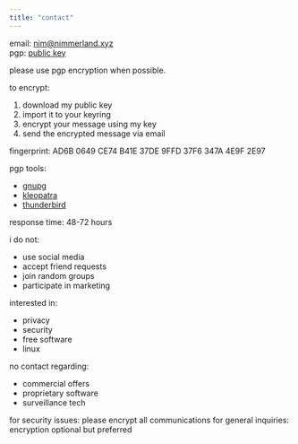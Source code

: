 ```yaml
---
title: "contact"
---
```


email: [nim@nimmerland.xyz](mailto:nim@nimmerland.xyz)  
pgp: [public key](/pgp.asc)

please use pgp encryption when possible.

to encrypt:
1. download my public key
2. import it to your keyring
3. encrypt your message using my key
4. send the encrypted message via email

fingerprint: AD6B 0649 CE74 B41E 37DE 9FFD 37F6 347A 4E9F 2E97

pgp tools:
- [gnupg](https://gnupg.org)
- [kleopatra](https://apps.kde.org/kleopatra)
- [thunderbird](https://www.thunderbird.net)

response time: 48-72 hours

i do not:
- use social media
- accept friend requests
- join random groups
- participate in marketing

interested in:
- privacy
- security
- free software
- linux

no contact regarding:
- commercial offers
- proprietary software
- surveillance tech

for security issues: please encrypt all communications
for general inquiries: encryption optional but preferred
